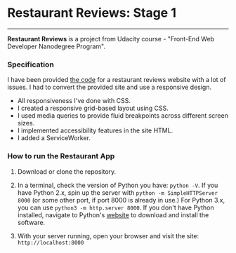 # Restaurant Reviews: Stage 1
---
 **Restaurant Reviews**  is a project from Udacity course - "Front-End Web Developer Nanodegree Program".

### Specification

I have been provided [the code](https://github.com/udacity/mws-restaurant-stage-1) for a restaurant reviews website with a lot of issues. I had to convert the provided site and use a responsive design. 
- All responsiveness I've done with CSS.
- I created a responsive grid-based layout using CSS.
- I used media queries to provide fluid breakpoints across different screen sizes.
- I implemented accessibility features in the site HTML.
- I added a ServiceWorker.

### How to run the Restaurant App

1. Download or clone the repository.

2. In a terminal, check the version of Python you have: `python -V`. If you have Python 2.x, spin up the server with `python -m SimpleHTTPServer 8000` (or some other port, if port 8000 is already in use.) For Python 3.x, you can use `python3 -m http.server 8000`. If you don't have Python installed, navigate to Python's [website](https://www.python.org/) to download and install the software.

3. With your server running, open your browser and visit the site: `http://localhost:8000`
